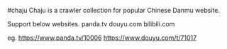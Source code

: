 #chaju
Chaju is a crawler collection for popular Chinese Danmu website.

Support below websites.
panda.tv
douyu.com
bilibili.com

eg. https://www.panda.tv/10006
https://www.douyu.com/t/71017
